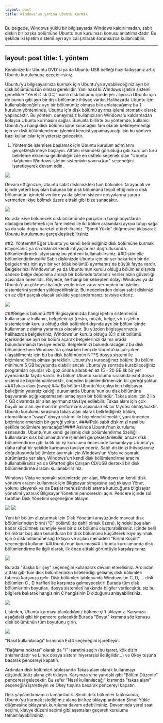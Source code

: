 ```yaml
---
layout: post
title: Windows'un yanına Ubuntu kurmak
---
```


Bu belgede, Windows yüklü bir bilgisayarda Windows kaldırılmadan, sabit diskin bir başka bölümüne Ubuntu'nun kurulması konusu anlatılmaktadır. Bu şekilde iki işletim sistemi ayrı ayrı çalışırılarak sorunsuzca kullanılabilir.

---
layout: post
title: 1. yöntem
---
Kendinize bir Ubuntu DVD'si ya da Ubuntu USB belleği hazırladıysanız artık Ubuntu kurulumuna geçebilirsiniz.

Ubuntu'yu bilgisayarınıza kurmak için Ubuntu'ya ayırabileceğiniz ayrı bir disk bölümünüzün olması gereklidir. Yani nasıl ki Windows işletim sistemi genellikle “Yerel Disk (C:)” isimli disk bölümü içinde yer alıyorsa Ubuntu için de bunun gibi ayrı bir disk bölümüne ihtiyaç vardır. Halihazırda Ubuntu için kullanabileceğiniz ayrı bir bölümünüz olmasa bile anlatacağımız bu 1. kurulum yönteminde, Ubuntu için disk bölümü ayırma işlemi otomatik olarak yapılacaktır. Bu yöntem, deneyimsiz kullanıcıların Windows'u kaldırmadan kolayca Ubuntu kurmasını sağlar. Bununla birlikte bu yöntemde, kullanıcı Ubuntu'yu hangi disk bölümü içine kuracağını tam olarak belirleyemediği için ve disk bölümlendirme işlemini kendisi yapamayacağı için bu yöntem bazı kullanıcılar için yetersiz gelecektir.
1. Yöntemde işlemlere başlamak için Ubuntu kurulum adımlarını gerçekleştirmeye başlayın. Alttaki resimdeki görüldüğü gibi kurulum türü belirleme ekranına geldindiğinizde en üstteki seçenek olan "Ubuntu dağıtımını Windows işletim sisteminin yanına kur" seçeneğini işaretleyerek devam edin.

<img src =" http://wiki.ubuntu-tr.net/images/3/37/Kurulum_03-1.png">

Devam ettiğinizde, Ubuntu sabit diskimizdeki tüm bölümleri tarayacak ve içinde yeterli boş olan bulunan bir disk bölümünü tespit ettiğinde o disk bölümünün içindeki verilere ya da işletim sistemi dosyalarına zarara vermeden ikiye bölmek üzere alttaki gibi bize sunacaktır.

<img src ="http://wiki.ubuntu-tr.net/images/f/f6/Otomatik_disk_b%C3%B6l%C3%BCm%C3%BC_ay%C4%B1rma.png">

Burada ikiye bölünecek disk bölümünde parçaların hangi boyutlarda olacağını belirlemek için fare imleci ile iki bölüm arasındaki ayracı tutup sağa ya da sola doğru hareket ettirebilirsiniz.
"Şimdi Yükle" düğmesine tıklayarak Ubuntu kurulumunu gerçekleştirebilirsiniz.

##2. Yöntem##
Eğer Ubuntu'yu kendi belirlediğiniz disk bölümüne kurmak istiyorsanız ya da diskinizi kendi ihtiyaçlarınız doğrultusunda bölümlendirmek istyorsanız bu yöntemi kullanabilirsiniz.
##Diskin elle bölümlendirilmesi##
Sabit diskinizde Ubuntu için bir yer bakarken bir de belgelerimiz için ayrı bir yer (disk bölümü) ayırmamız da büyük fayda vardır. Belgelerinizi Windows'un ya da Ubuntu'nun kurulu olduğu bölümler dışında sadece belge depolama amaçlı bir bölümde tutmanız verilerinizin güvenliği açısından önemlidir. Böylece, herhangi bir sebepten dolayı Windows ya da Ubuntu'nun çökmesi halinde verilerinize zarar vermeden bu işletim sistemlerini yeniden yükleyebilirsiniz. Bu nedenlerden dolayı sabit diskinizi en az dört parçalı olacak şekilde yapılandırmanızı tavsiye ederiz.

<img src ="http://wiki.ubuntu-tr.net/images/a/a5/%C3%96rnek_disk_yap%C4%B1s%C4%B1.png">


###Belgelik bölümü:###
 Bilgisayarınızda hangi işletim sistemlerini kullanırsanız kullanın, belgelerinizi (resim, müzik, belge, vb.) işletim sistemlerinin kurulu olduğu disk bölümleri dışında ayrı bir bölüm içinde kullanmanız daima yararınıza olacaktır. Bu yüzden bilgisayarınızda halihazırda belgeleriniz, Windows'un kurulu olduğu (C:) disk bölümü içerisinde ise ayrı bir bölüm açarak belgelerinizi daima orada bulundurmanızı tavsiye ederiz. Belgelerinizi bulunduracağınız bu disk bölümüne hem Windows'da çalışırken hem de Ubuntu'da çalışırken ulaşabilmeniz için bu bu disk bölümünün NTFS dosya sistemi ile biçimlendirilmiş olması gereklidir.
Ubuntu‘yu kuracağımız bölüm: Bu bölüm minimum 5 GB boyutunda olabilir ancak Ubuntu'ya sonrada kurabileceğiniz programları oyunlar vb. göz önüne alarak en az 15 - 20 GB lık bir yer ayırmanızda fayda vardır. Bu bölüm Ubuntu kurulumu sırasında ext4 dosya sistemi ile biçimlendirilecektir, önceden biçimlendirmenizin bir gereği yoktur.
###Takas alanı (swap):###
 Bu bölüm Ubuntu'da çalışırken bilgisayar belleğinin yetersiz kaldığı durumlarda Ubuntu'nun bu disk bölümüne başvurarak açığı kapatmasını amaçlayan bir bölümdür. Takas alanı için 2 ila 4 GB civarında bir alan ayırmanız tavsiye edilebilir. Takas alanı için çok büyük bir alan ayırmanızın performans açısından ek bir faydası olmayacaktır. Ubuntu kurulumu sırasında takas alanı olarak belirlediğiniz bölüm, otomatikman "swap" dosya sistemi ile biçimlendirilecektir, yani önceden biçimlendirmenizin bir gereği yoktur.
####Peki sabit diskimizi nasıl bu şekilde bölümlere ayıracağız?####
Aslında Ubuntu'nun kurulumu esnasında, Ubuntu'nun kendi gelişmiş disk bölümlendirme özelliği kullanılarak disk bölümlendirme işlemleri gerçekleştirilebilir, ancak disk bölümlendirme gibi kritik bir işi kurulumu öncesinde tamamlayıp Ubuntu'yu daha rahat bir şekilde kurmanızı tavsiye ederiz.
Sabit diskinizi ihtiyaçlarınız doğrultusunda bölümlere ayırmak için Windows'un Vista ve sonraki sürümlerde yer alan, Windows'un kendi disk bölümlendirme aracını kullanabilirsiniz ya da GParted gibi Çalışan CD/USB destekli bir disk bölümlendirme aracını kullanabilirsiniz.

Windows Vista ve sonraki sürümlerde yer alan, Windows’un kendi disk yönetim aracını kullanmak için Bilgisayar simgesine sağ tıklayıp Yönet yolunu izleyerek ya da Başlat menüsündeki arama kutucuğuna bilgisayar yönetimi yazarak Bilgisayar Yönetimi penceresini açın. Pencere içinde sol taraftan Disk Yönetimi seçeneğine tıklayın.

<img src ="http://wiki.ubuntu-tr.net/images/d/d3/Bilgisayar_-_ters_t%C4%B1k.png">

<img src ="http://wiki.ubuntu-tr.net/images/1/1b/Windows-Disk_Y%C3%B6netimi_01.png">

Yeni bir bölüm oluşturmak için Disk Yönetimi arayüzünde mevcut disk bölümlerinden birini (“C” bölümü de dahil olmak üzere), içindeki boş alan kadar küçültmek suretiyle yeni bir disk bölümü oluşturabilirsiniz. İçinde belli bir miktar boş alan bulunduran bir disk bölümünü küçülterek ikiye ayırmak için o disk bölümüne sağ tıklayın ve açılan menüdeki "Birimi Küçült" seçeneğini kullanın. 
##Ubuntu’nun kurulması##
Ubuntu kurulumunda disk bölümlendirme ile ilgili olarak, ilk önce alttaki görüntüyle karşılaşırsınız.

<img src ="http://wiki.ubuntu-tr.net/images/3/37/Kurulum_03-1.png">

Burada "Başka bir şey" seçeneğini kullanarak devam etmelisiniz. Ardından alttaki gibi tüm disk bölümlerinizin listelendiği gelişmiş disk bölümleri tablosu karşınıza gelir.
Disk bölümleri tablosunda Windows’un C, D, ... disk bölümleri C , D harfleri ile karşınıza gelmeyecektir! Burada tüm disk bölümlerinin boyutları, dosya sistemleri hakkında bilgiler verilecektir, siz bu bilgilere bakarak hangisinin C hangisinin D olduğunu anlayabilirsiniz.


<img src ="http://wiki.ubuntu-tr.net/images/0/06/Geli%C5%9Fmi%C5%9F_disk_b%C3%B6l%C3%BCmlendirme_01.png">

Listeden, Ubuntu kurmayı planladığınız bölüme çift tıklayınız. Karşınıza aşağıdaki gibi bir pencere gelecektir.Burada "Boyut" kısmına söz konusu disk bölümünün tüm boyutunu girin.

<img src ="http://wiki.ubuntu-tr.net/images/2/2e/Geli%C5%9Fmi%C5%9F_disk_b%C3%B6l%C3%BCmlendirme_02.png">

"Nasıl kullanılacağı" kısmında Ext4 seçeneğini işaretleyin.

"Bağlama noktası" olarak da "/" işaretini seçin (bu işaret, kök dizin anlamındadır ve Linux dosya sistemi hiyerarşisi ile ilgilidir...) ve Okey tuşuna basarak pencereyi kapatın.

Ardından disk bölümleri tablosunda Takas alanı olarak kullanmayı düşündüünüz alana çift tıklayın. Karşınıza yine yandaki gibi "Bölüm Düzenle" penceresi gelecektir. Bu sefer "Nasıl kullanılacağı" kısmında "takas alanı" seçeneğini işaretleyin ve Okey tuşuna basarak pencereyi kapatın.

Disk yapılandırmamızı tamamladık. Şimdi disk bölümler tablosunda, Ubuntu'yu kurmak istediğimiz alana bir kez tıklayıp ardından Şimdi Yükle düğmesine tıklayarak kuruluma devam edebilirsiniz. Devamında yerel saat seçimi, klavye düzeni seçimi gibi aşamaları geçerek kurulumu tamamlayabilirsiniz.
